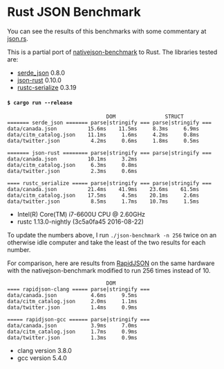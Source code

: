 # Rust JSON Benchmark

You can see the results of this benchmarks with some commentary at [json.rs](http://json.rs).

This is a partial port of
[nativejson-benchmark](https://github.com/miloyip/nativejson-benchmark)
to Rust. The libraries tested are:

- [serde\_json](https://github.com/serde-rs/json) 0.8.0
- [json-rust](https://github.com/maciejhirsz/json-rust) 0.10.0
- [rustc-serialize](https://github.com/rust-lang-nursery/rustc-serialize) 0.3.19

#### `$ cargo run --release`

```
                                DOM                STRUCT
======= serde_json ======= parse|stringify === parse|stringify ===
data/canada.json          15.6ms    11.5ms     8.3ms     6.9ms
data/citm_catalog.json    11.1ms     1.6ms     4.2ms     0.8ms
data/twitter.json          4.2ms     0.6ms     1.8ms     0.5ms

======= json-rust ======== parse|stringify === parse|stringify ===
data/canada.json          10.1ms     3.2ms
data/citm_catalog.json     6.3ms     0.8ms
data/twitter.json          2.3ms     0.6ms

==== rustc_serialize ===== parse|stringify === parse|stringify ===
data/canada.json          21.4ms    41.9ms    23.6ms    61.5ms
data/citm_catalog.json    17.5ms     4.5ms    20.1ms     2.6ms
data/twitter.json          8.5ms     1.7ms    10.7ms     1.5ms
```

- Intel(R) Core(TM) i7-6600U CPU @ 2.60GHz
- rustc 1.13.0-nightly (3c5a0fa45 2016-08-22)

To update the numbers above, I run `./json-benchmark -n 256` twice on an
otherwise idle computer and take the least of the two results for each number.

For comparison, here are results from
[RapidJSON](https://github.com/miloyip/rapidjson) on the same hardware with the
nativejson-benchmark modified to run 256 times instead of 10.

```
                                DOM
==== rapidjson-clang ===== parse|stringify ===
data/canada.json           4.6ms     9.5ms
data/citm_catalog.json     2.0ms     1.1ms
data/twitter.json          1.4ms     0.9ms

===== rapidjson-gcc ====== parse|stringify ===
data/canada.json           3.9ms     7.0ms
data/citm_catalog.json     1.7ms     0.9ms
data/twitter.json          1.3ms     0.9ms
```

- clang version 3.8.0
- gcc version 5.4.0
